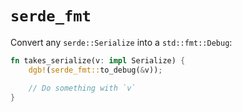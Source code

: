 # `serde_fmt`

Convert any `serde::Serialize` into a `std::fmt::Debug`:

```rust
fn takes_serialize(v: impl Serialize) {
    dgb!(serde_fmt::to_debug(&v));

    // Do something with `v`
}
```
